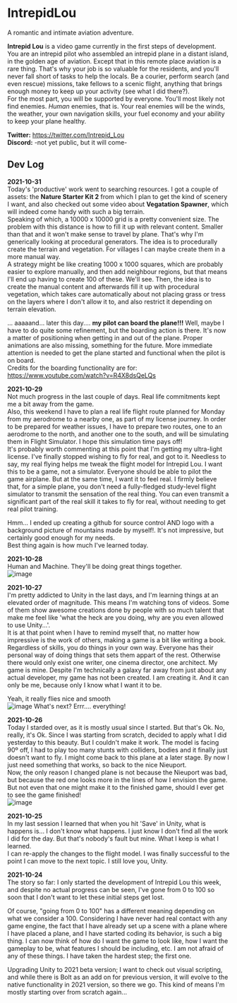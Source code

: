 # IntrepidLou
 A romantic and intimate aviation adventure.  

**Intrepid Lou** is a video game currently in the first steps of development.  
You are an intrepid pilot who assembled an intrepid plane in a distant island, in the golden age of aviation. Except that in this remote place aviation is a rare thing. That's why your job is so valuable for the residents, and you'll never fall short of tasks to help the locals. Be a courier, perform search (and even rescue) missions, take fellows to a scenic flight, anything that brings enough money to keep up your activity (see what I did there?).  
For the most part, you will be supported by everyone. You'll most likely not find enemies. *Human* enemies, that is. Your real enemies will be the winds, the weather, your own navigation skills, your fuel economy and your ability to keep your plane healthy.

**Twitter:** https://twitter.com/Intrepid_Lou  
**Discord:** -not yet public, but it will come-

Dev Log
-------  

**2021-10-31**  
Today's 'productive' work went to searching resources. I got a couple of assets: the **Nature Starter Kit 2** from which I plan to get the kind of scenery I want, and also checked out some video about **Vegatation Spawner**, which will indeed come handy with such a big terrain.  
Speaking of which, a 10000 x 10000 grid is a pretty convenient size. The problem with this distance is how to fill it up with relevant content. Smaller than that and it won't make sense to travel by plane. That's why I'm generically looking at procedural generators. The idea is to procedurally create the terrain and vegetation. For villages I can maybe create them in a more manual way.  
A strategy might be like creating 1000 x 1000 squares, which are probably easier to explore manually, and then add neighbour regions, but that means I'll end up having to create 100 of these. We'll see. Then, the idea is to create the manual content and afterwards fill it up with procedural vegetation, which takes care automatically about not placing grass or tress on the layers where I don't allow it to, and also restrict it depending on terrain elevation. 

... aaaaand... later this day.... **my pilot can board the plane!!!** Well, maybe I have to do quite some refinement, but the boarding action is there. It's now a matter of positioning when getting in and out of the plane. Proper animations are also missing, something for the future. More immediate attention is needed to get the plane started and functional when the pilot is on board.  
Credits for the boarding functionality are for: https://www.youtube.com/watch?v=R4X8dsQeLQs


**2021-10-29**  
Not much progress in the last couple of days. Real life commitments kept me a bit away from the game.  
Also, this weekend I have to plan a real life flight route planned for Monday from my aerodrome to a nearby one, as part of my license journey. In order to be prepared for weather issues, I have to prepare two routes, one to an aerodrome to the north, and another one to the south, and will be simulating them in Flight Simulator. I hope this simulation time pays off!  
It's probably worth commenting at this point that I'm getting my ultra-light license. I've finally stopped wishing to fly for real, and got to it. 
Needless to say, my real flying helps me tweak the flight model for Intrepid Lou. I want this to be a game, not a simulator. Everyone should be able to pilot the game airplane. But at the same time, I want it to feel real. I firmly believe that, for a simple plane, you don't need a fully-fledged study-level flight simulator to transmit the sensation of the real thing. You can even transmit a significant part of the real skill it takes to fly for real, without needing to get real pilot training.  
  
Hmm... I ended up creating a github for source control AND logo with a background picture of mountains made by myself!. It's not impressive, but certainly good enough for my needs.  
Best thing again is how much I've learned today.

**2021-10-28**  
Human and Machine. They'll be doing great things together.  
![image](https://user-images.githubusercontent.com/10551472/139540675-f830ee1d-6311-4b94-a31d-6a26460e3b45.png)  

**2021-10-27**  
I'm pretty addicted to Unity in the last days, and I'm learning things at an elevated order of magnitude.
This means I'm watching tons of videos. Some of them show awesome creations done by people with so much talent that make me feel like 'what the heck are you doing, why are you even allowed to use Unity...'.  
It is at that point when I have to remind myself that, no matter how impressive is the work of others, making a game is a bit like writing a book. Regardless of skills, you do things in your own way. Everyone has their personal way of doing things that sets them appart of the rest. Otherwise there would only exist one writer, one cinema director, one architect. 
My game is mine. Despite I'm technically a galaxy far away from just about any actual developer, my game has not been created. I am creating it. And it can only be me, because only I know what I want it to be.  

Yeah, it really flies nice and smooth  
![image](https://user-images.githubusercontent.com/10551472/139540626-ef5ea30f-b87b-476e-8d53-f4152b81ef4a.png)
What's next? Errr.... everything!  

**2021-10-26**  
Today I starded over, as it is mostly usual since I started. But that's Ok. No, really, it's Ok.
Since I was starting from scratch, decided to apply what I did yesterday to this beauty. But I couldn't make it work. The model is facing 90º off, I had to play too many stunts with colliders, bodies and it finally just doesn't want to fly. I might come back to this plane at a later stage. By now I just need something that works, so back to the nice Nieuport.  
Now, the only reason I changed plane is not because the Nieuport was bad, but because the red one looks more in the lines of how I envision the game. But not even that one might make it to the finished game, should I ever get to see the game finished!  
![image](https://user-images.githubusercontent.com/10551472/139540580-46037b48-f766-431d-82e6-013b8eda4f6e.png)

**2021-10-25**  
In my last session I learned that when you hit 'Save' in Unity, what is happens is... I don't know what happens. I just know I don't find all the work I did for the day.
But that's nobody's fault but mine. What I keep is what I learned.  
I can re-apply the changes to the flight model. I was finally successful to the point I can move to the next topic. 
I still love you, Unity.  

**2021-10-24**  
The story so far: 
I only started the development of Intrepid Lou this week, and despite no actual progress can be seen, I've gone from 0 to 100 so soon that I don't want to let these initial steps get lost. 

Of course, "going from 0 to 100" has a different meaning depending on what we consider a 100. Considering I have never had real contact with any game engine, the fact that I have already set up a scene with a plane where I have placed a plane, and I have started coding its behavior, is such a big thing. I can now think of how do I want the game to look like, how I want the gameplay to be, what features I should be including, etc. I am not afraid of any of these things. I have taken the hardest step; the first one.  

Upgrading Unity to 2021 beta version; I want to check out visual scripting, and while there is Bolt as an add on for previous version, it will evolve to the native functionality in 2021 version, so there we go. This kind of means I'm mostly starting over from scratch again...  
